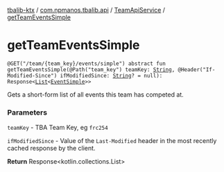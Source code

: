 [tbalib-ktx](../../index.md) / [com.npmanos.tbalib.api](../index.md) / [TeamApiService](index.md) / [getTeamEventsSimple](./get-team-events-simple.md)

# getTeamEventsSimple

`@GET("/team/{team_key}/events/simple") abstract fun getTeamEventsSimple(@Path("team_key") teamKey: `[`String`](https://kotlinlang.org/api/latest/jvm/stdlib/kotlin/-string/index.html)`, @Header("If-Modified-Since") ifModifiedSince: `[`String`](https://kotlinlang.org/api/latest/jvm/stdlib/kotlin/-string/index.html)`? = null): Response<`[`List`](https://kotlinlang.org/api/latest/jvm/stdlib/kotlin.collections/-list/index.html)`<`[`EventSimple`](../../com.npmanos.tbalib.model/-event-simple/index.md)`>>`

Gets a short-form list of all events this team has competed at.

### Parameters

`teamKey` - TBA Team Key, eg `frc254`

`ifModifiedSince` - Value of the `Last-Modified` header in the most recently cached response by the client.

**Return**
Response&lt;kotlin.collections.List&gt;

